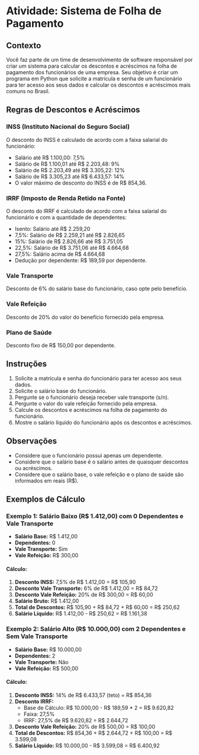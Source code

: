 # Atividade: Sistema de Folha de Pagamento

## Contexto

Você faz parte de um time de desenvolvimento de software responsável por criar um sistema para calcular os descontos e acréscimos na folha de pagamento dos funcionários de uma empresa. Seu objetivo é criar um programa em Python que solicite a matrícula e senha de um funcionário para ter acesso aos seus dados e calcular os descontos e acréscimos mais comuns no Brasil.

## Regras de Descontos e Acréscimos

### INSS (Instituto Nacional do Seguro Social)
O desconto do INSS é calculado de acordo com a faixa salarial do funcionário:
- Salário até R$ 1.100,00: 7,5%
- Salário de R$ 1.100,01 até R$ 2.203,48: 9%
- Salário de R$ 2.203,49 até R$ 3.305,22: 12%
- Salário de R$ 3.305,23 até R$ 6.433,57: 14%
- O valor máximo de desconto do INSS é de R$ 854,36.

### IRRF (Imposto de Renda Retido na Fonte)
O desconto do IRRF é calculado de acordo com a faixa salarial do funcionário e com a quantidade de dependentes:
- Isento: Salário até R$ 2.259,20
- 7,5%: Salário de R$ 2.259,21 até R$ 2.826,65
- 15%: Salário de R$ 2.826,66 até R$ 3.751,05
- 22,5%: Salário de R$ 3.751,06 até R$ 4.664,68
- 27,5%: Salário acima de R$ 4.664,68
- Dedução por dependente: R$ 189,59 por dependente.

### Vale Transporte
Desconto de 6% do salário base do funcionário, caso opte pelo benefício.

### Vale Refeição
Desconto de 20% do valor do benefício fornecido pela empresa.

### Plano de Saúde
Desconto fixo de R$ 150,00 por dependente.

## Instruções

1. Solicite a matrícula e senha do funcionário para ter acesso aos seus dados.
2. Solicite o salário base do funcionário.
3. Pergunte se o funcionário deseja receber vale transporte (s/n).
4. Pergunte o valor do vale refeição fornecido pela empresa.
5. Calcule os descontos e acréscimos na folha de pagamento do funcionário.
6. Mostre o salário líquido do funcionário após os descontos e acréscimos.

## Observações

- Considere que o funcionário possui apenas um dependente.
- Considere que o salário base é o salário antes de quaisquer descontos ou acréscimos.
- Considere que o salário base, o vale refeição e o plano de saúde são informados em reais (R$).

## Exemplos de Cálculo

### Exemplo 1: Salário Baixo (R$ 1.412,00) com 0 Dependentes e Vale Transporte

- **Salário Base:** R$ 1.412,00
- **Dependentes:** 0
- **Vale Transporte:** Sim
- **Vale Refeição:** R$ 300,00

#### Cálculo:
1. **Desconto INSS:** 7,5% de R$ 1.412,00 = R$ 105,90
2. **Desconto Vale Transporte:** 6% de R$ 1.412,00 = R$ 84,72
3. **Desconto Vale Refeição:** 20% de R$ 300,00 = R$ 60,00
4. **Salário Bruto:** R$ 1.412,00
5. **Total de Descontos:** R$ 105,90 + R$ 84,72 + R$ 60,00 = R$ 250,62
6. **Salário Líquido:** R$ 1.412,00 - R$ 250,62 = R$ 1.161,38

### Exemplo 2: Salário Alto (R$ 10.000,00) com 2 Dependentes e Sem Vale Transporte

- **Salário Base:** R$ 10.000,00
- **Dependentes:** 2
- **Vale Transporte:** Não
- **Vale Refeição:** R$ 500,00

#### Cálculo:
1. **Desconto INSS:** 14% de R$ 6.433,57 (teto) = R$ 854,36
2. **Desconto IRRF:** 
   - Base de Cálculo: R$ 10.000,00 - R$ 189,59 * 2 = R$ 9.620,82
   - Faixa: 27,5%
   - IRRF: 27,5% de R$ 9.620,82 = R$ 2.644,72
3. **Desconto Vale Refeição:** 20% de R$ 500,00 = R$ 100,00
4. **Total de Descontos:** R$ 854,36 + R$ 2.644,72 + R$ 100,00 = R$ 3.599,08
5. **Salário Líquido:** R$ 10.000,00 - R$ 3.599,08 = R$ 6.400,92
